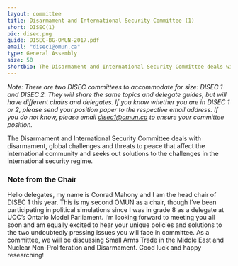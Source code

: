 ```yaml
---
layout: committee
title: Disarmament and International Security Committee (1)
short: DISEC(1)
pic: disec.png
guide: DISEC-BG-OMUN-2017.pdf
email: "disec1@omun.ca"
type: General Assembly
size: 50
shortbio: The Disarmament and International Security Committee deals with disarmament, global challenges and threats to peace that affect the international community and seeks out solutions to the challenges in the international security regime.
---
```


*Note: There are two DISEC committees to accommodate for size: DISEC 1 and DISEC 2. They will share the same topics and delegate guides, but will have different chairs and delegates. If you know whether you are in DISEC 1 or 2, please send your position paper to the respective email address. If you do not know, please email disec1@omun.ca to ensure your committee position.*

The Disarmament and International Security Committee deals with disarmament, global challenges and threats to peace that affect the international community and seeks out solutions to the challenges in the international security regime.

### Note from the Chair

Hello delegates, my name is Conrad Mahony and I am the head chair of DISEC 1 this year. This is my second OMUN as a chair, though I’ve been participating in political simulations since I was in grade 8 as a delegate at UCC’s Ontario Model Parliament. I’m looking forward to meeting you all soon and am equally excited to hear your unique policies and solutions to the two undoubtedly pressing issues you will face in committee. As a committee, we will be discussing Small Arms Trade in the Middle East and Nuclear Non-Proliferation and Disarmament. Good luck and happy researching!
